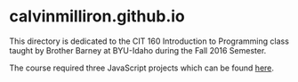 # calvinmilliron.github.io
This directory is dedicated to the CIT 160 Introduction to Programming class taught by Brother Barney at BYU-Idaho during the Fall 2016 Semester.

The course required three JavaScript projects which can be found <a href="https://calvinmilliron.github.io/cit160" target="_blank">here</a>.